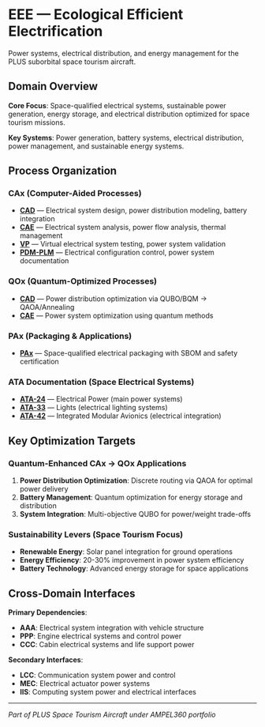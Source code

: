# EEE — Ecological Efficient Electrification

Power systems, electrical distribution, and energy management for the PLUS suborbital space tourism aircraft.

## Domain Overview

**Core Focus**: Space-qualified electrical systems, sustainable power generation, energy storage, and electrical distribution optimized for space tourism missions.

**Key Systems**: Power generation, battery systems, electrical distribution, power management, and sustainable energy systems.

## Process Organization

### CAx (Computer-Aided Processes)
- **[CAD](./cax/CAD/)** — Electrical system design, power distribution modeling, battery integration
- **[CAE](./cax/CAE/)** — Electrical system analysis, power flow analysis, thermal management
- **[VP](./cax/VP/)** — Virtual electrical system testing, power system validation
- **[PDM-PLM](./cax/PDM-PLM/)** — Electrical configuration control, power system documentation

### QOx (Quantum-Optimized Processes)
- **[CAD](./qox/CAD/)** — Power distribution optimization via QUBO/BQM → QAOA/Annealing
- **[CAE](./qox/CAE/)** — Power system optimization using quantum methods

### PAx (Packaging & Applications)
- **[PAx](./pax/)** — Space-qualified electrical packaging with SBOM and safety certification

### ATA Documentation (Space Electrical Systems)
- **[ATA-24](./ata/ATA-24/)** — Electrical Power (main power systems)
- **[ATA-33](./ata/ATA-33/)** — Lights (electrical lighting systems)
- **[ATA-42](./ata/ATA-42/)** — Integrated Modular Avionics (electrical integration)

## Key Optimization Targets

### Quantum-Enhanced CAx → QOx Applications
1. **Power Distribution Optimization**: Discrete routing via QAOA for optimal power delivery
2. **Battery Management**: Quantum optimization for energy storage and distribution
3. **System Integration**: Multi-objective QUBO for power/weight trade-offs

### Sustainability Levers (Space Tourism Focus)
- **Renewable Energy**: Solar panel integration for ground operations
- **Energy Efficiency**: 20-30% improvement in power system efficiency
- **Battery Technology**: Advanced energy storage for space applications

## Cross-Domain Interfaces

**Primary Dependencies**:
- **AAA**: Electrical system integration with vehicle structure
- **PPP**: Engine electrical systems and control power
- **CCC**: Cabin electrical systems and life support power

**Secondary Interfaces**:
- **LCC**: Communication system power and control
- **MEC**: Electrical actuator power systems
- **IIS**: Computing system power and electrical interfaces

---

*Part of PLUS Space Tourism Aircraft under AMPEL360 portfolio*